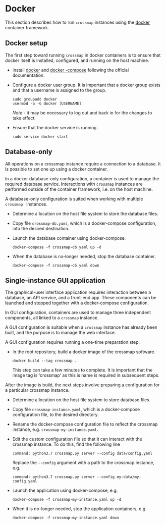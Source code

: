 # Docker

This section describes how to run `crossmap` instances using the 
[docker](www.docker.com) container framework.


## Docker setup

The first step toward running `crossmap` in docker containers is to ensure
 that docker itself is installed, configured, and running on the host machine. 

 - Install [docker](https://docs.docker.com/get-docker/) and [docker
 -compose](https://docs.docker.com/compose/install/) following the official
  documentation. 

 - Configure a docker user group. It is important that a docker group exists
  and that a username is assigned to the group.

    ```
    sudo groupadd docker
    usermod -a -G docker [USERNAME]
    ```

   *Note* - it may be necessary to log out and back in for the changes to
    take effect.

 - Ensure that the docker service is running. 

    ```
    sudo service docker start
    ```


## Database-only

All operations on a crossmap instance require a connection to a database. It
 is possible to set one up using a docker container. 
 
In a docker database-only configuration, a container is used to manage the
 required database service. Interactions with `crossmap` instances are
  performed outside of the container framework, i.e. on the host machine.
  
A database-only configuration is suited when working with multiple `crossmap
` instances. 
    
  - Determine a location on the host file system to store the
   database files.
  
  - Copy file `crossmap-db.yaml`, which is a docker-compose configuration, into
   the desired destination.
      
  - Launch the database container using docker-compose.
    
    ```
    docker-compose -f crossmap-db.yaml up -d
    ```

  - When the database is no-longer needed, stop the database container.

    ```
    docker-compose -f crossmap-db.yaml down
    ```
    

## Single-instance GUI application

The graphical-user interface application requires interaction between a
 database, an API service, and a front-end app. These components can be
  launched and stopped together with a docker-compose configuration. 
 
In GUI configuration, containers are used to manage three independent
 components, all linked to a `crossmap` instance. 
 
A GUI configuration is suitable when a `crossmap` instance has already been
 built, and the purpose is to manage the web interface.   
 
A GUI configuration requires running a one-time preparation step.

  - In the root repository, build a docker image of the crossmap software.
  
    ```
    docker build --tag crossmap .
    ``` 
 
    This step can take a few minutes to complete. It is important that the
     image tag is 'crossmap' as this is name is required in subsequent steps.

After the image is build, the next steps involve preparing a configuration
 for a particular crossmap instance.
 
  - Determine a location on the host file system to store database files.
 
  - Copy file `crossmap-instance.yaml`, which is a docker-compose
  configuration file, to the desired directory.
  
  - Rename the docker-compose configuration file to reflect the crossmap
   instance, e.g. `crossmap-my-instance.yaml`.
   
  - Edit the custom configuration file so that it can interact with the
   crossmap instance. To do this, find the following line
   
    ```
    command: python3.7 crossmap.py server --config data/config.yaml
    ``` 

    Replace the `--config` argument with a path to the crossmap instance, e.g.
    
    ```
    command: python3.7 crossmap.py server --config my-data/my-config.yaml
    ``` 
    
  - Launch the application using docker-compose, e.g.
        
    ```
    docker-compose -f crossmap-my-instance.yaml up -d
    ```
    
  - When it is no-longer needed, stop the application containers, e.g.
    
    ```
    docker-compose -f crossmap-my-instance.yaml down
    ```
